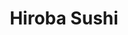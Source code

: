 ---
layout: place
title: Hiroba Sushi
permalink: /nevada/sparks/hiroba-sushi.html
stateAbbr: NV
stateName: Nevada
cityName: Sparks
seo:
  type: restaurant
  links: http://hirobasushinv.com/
place_id: ChIJI-1XA7k-mYAR-vHkVFou5BI
photos:
  - name: >-
      places/ChIJI-1XA7k-mYAR-vHkVFou5BI/photos/AeeoHcIvXlSQSGQLPUKhnPFU3HgvjlNQxisxH5wO--Bkses4cEP180-Wlbui4KFe2MI6Iw8m3byAHxHbFgvPlFZh5PPFiFgc55h3vMKOaBhDsZ8A33biqLT9i4OJy6fQrtvrriYEy-RTumeERRjrTUOZIexrJm8E-uRBHjMV4zM5-qYxqGOP8chmtTfOKWtDO5KpWOAaJ1PoXSEc3Z2OsBqWn7Ov60qgOBGicflInPyws6M6bmnp4-NqdWpJyUVtyEUvuyUaP7vcbdji24x_1vXHfp7aWMtUXHHFQf1r8hPGhBfK8fMuWfVgpJq1SWIKQR3oVVq48NhTzgAwRFLiqmF0XhZjijBY1Od4_yreilBQDMVHu_VLyjefrHPe97KEJP_t2uIQlJIieeCJQWOGplO_x1-GhlJ3k755--sh6x42biAJSg
    widthPx: 4032
    heightPx: 3024
    authorAttributions:
      - displayName: Won Yim
        uri: https://maps.google.com/maps/contrib/110903400351710204863
        photoUri: >-
          https://lh3.googleusercontent.com/a-/ALV-UjUfifxH-XkHBid0PtZU4SOB5p1JBhVrhAy5qMsFbwHVXwOrOvwsGg=s100-p-k-no-mo
    flagContentUri: >-
      https://www.google.com/local/imagery/report/?cb_client=maps_api_places.places_api&image_key=!1e10!2sCIHM0ogKEICAgICEvtjzGQ&hl=en-US
    googleMapsUri: >-
      https://www.google.com/maps/place//data=!3m4!1e2!3m2!1sCIHM0ogKEICAgICEvtjzGQ!2e10!4m2!3m1!1s0x80993eb90357ed23:0x12e42e5a54e4f1fa
  - name: >-
      places/ChIJI-1XA7k-mYAR-vHkVFou5BI/photos/AeeoHcK_DE-3QKTj5wNgSVRzbvFqR25OK1xCtNgw3L9Boeo9bcECeV-ZTsdzxfEbABS285FB8jVX7HuwFBmjDqczsnLfRqiWMcBvrpVvyaedZlnU2hRZKLIAVZ6TQ6A6VhqbAuA8BvG65lst2hUHV87eb4j1vcQeB1bCUdjEJRCuWutGnS4_jhMBguFjYENLzbB0RvmYC-dpyMLMQgsLfCR-pOWRRy-br6GWCh3obBFfZ-cjM5Tq1KcPL2KXsbMcvJSFAdZxdSU6wJS8grKMctpfFfKVHnV_Cnl681yAD4cIEVSIEsCyJoIqjYZi1WAJVwpv1HvO_XWPCsNoGlRFx-hBYpN7ne5a54qkjZBGql9njTkLh1pxO6SD1jj7hysUsCdcV3gktAN7xWJtVSzTQV40b4cEbY2pppVV54sCs-2EloJsjuU
    widthPx: 4080
    heightPx: 3072
    authorAttributions:
      - displayName: April Heinsch
        uri: https://maps.google.com/maps/contrib/109843795453877046003
        photoUri: >-
          https://lh3.googleusercontent.com/a-/ALV-UjVd2_O0G5p6H5lu9nBWlO8wVjkcmSPNaRkK7GQPqKOnJMsNmMlBrw=s100-p-k-no-mo
    flagContentUri: >-
      https://www.google.com/local/imagery/report/?cb_client=maps_api_places.places_api&image_key=!1e10!2sCIHM0ogKEICAgIC_qpSUgAE&hl=en-US
    googleMapsUri: >-
      https://www.google.com/maps/place//data=!3m4!1e2!3m2!1sCIHM0ogKEICAgIC_qpSUgAE!2e10!4m2!3m1!1s0x80993eb90357ed23:0x12e42e5a54e4f1fa
  - name: >-
      places/ChIJI-1XA7k-mYAR-vHkVFou5BI/photos/AeeoHcJTumN_KWOo1WR63Eg41ubk3o520aeDUSIA9KcYBEc2fKF1VnJ2HmAvs6J3tSUf4SlzZMNpgP2LmBNdTdwXL4x_azbxO-sOtvMy2ar1G8C_hbRchMMV3Wv5E8RLEKv9WtT3i1IyWePJEaSIeTV4mmc0YD2d0RpyQ-A9hHvLOxNDaUmEvZO_2qqkJd3fIu0WKQrWokPN3UzNarAZJPSsufy9SpMB6D6YIK169fGr8goBjQX97CpBRj23vl-UF94T7RcSrs0IlmRf1uWR318vyYelhzFbsXALcrgR-uM3akervUz56piryA-2y68tLYza8i7k3Fsq-N1HZOOggduIf8U72Nv4i9OxBI7Ip2c4B_SlpVdBn8JWaun2eDKFcjTuwJ8ytzz6SW2a4SrTqnml1bDhWPE4IKoZdHgN7uzCrX5Sy2Zx
    widthPx: 4000
    heightPx: 3000
    authorAttributions:
      - displayName: Mox Wanderer
        uri: https://maps.google.com/maps/contrib/106106842958733038343
        photoUri: >-
          https://lh3.googleusercontent.com/a-/ALV-UjUXLtp920EmTvZkv8FPgKn59hwrAShx_G2U2sRarWfoIIXK-8pg=s100-p-k-no-mo
    flagContentUri: >-
      https://www.google.com/local/imagery/report/?cb_client=maps_api_places.places_api&image_key=!1e10!2sCIHM0ogKEICAgICN-seLmwE&hl=en-US
    googleMapsUri: >-
      https://www.google.com/maps/place//data=!3m4!1e2!3m2!1sCIHM0ogKEICAgICN-seLmwE!2e10!4m2!3m1!1s0x80993eb90357ed23:0x12e42e5a54e4f1fa
  - name: >-
      places/ChIJI-1XA7k-mYAR-vHkVFou5BI/photos/AeeoHcLZWER0kwgkoccX99OAp9hX_L41zk6DPK1VQP7fnuYjIFDFvgnBSjZcDwWAH09sxQ5B3lCqjDE24lok9Y-5wBWopb-86CKhef0LfnYveGW107fJd4jdVtZ-Pa5C3fQK89AULY1geTMnZOc2SAXnJC2rDkZ40owZBRR46gabllYshXndeZn94TAew7p_Dj7YhgJ69w9_OxRszYwZVejXpUk5ohMW1YB4iv2vOkdleERiAeBWwIf37VNLOOi1drM4ZJ5U7XnnZy1BfnDX6Fma4ZmLRJLbGyL6QRrrDA-dZwEJ-OpHGrUIYuqSDgjfWAZlAoVR_RjlIZcsLSCx7MpYRobpkfXz45MFd__u6Zs42fidLXEKnZRUgoX7SdGAAekg8BCCkhhcUF8ITh3r6c95HrYque-9g2FubGIF5BJjXNdokENRx4GJBh00_6k5dZFN
    widthPx: 3000
    heightPx: 4000
    authorAttributions:
      - displayName: TEUILA GALLOWAY
        uri: https://maps.google.com/maps/contrib/103260228162056804899
        photoUri: >-
          https://lh3.googleusercontent.com/a/ACg8ocJE51xtROjSOlJYUhPifAC2x2fHzBB9OUQ_tu8OXSxKSbufs9PA=s100-p-k-no-mo
    flagContentUri: >-
      https://www.google.com/local/imagery/report/?cb_client=maps_api_places.places_api&image_key=!1e10!2sCIABIhADydER5C1nfmfvbyIACTln&hl=en-US
    googleMapsUri: >-
      https://www.google.com/maps/place//data=!3m4!1e2!3m2!1sCIABIhADydER5C1nfmfvbyIACTln!2e10!4m2!3m1!1s0x80993eb90357ed23:0x12e42e5a54e4f1fa
  - name: >-
      places/ChIJI-1XA7k-mYAR-vHkVFou5BI/photos/AeeoHcJ7agxFIR5CODMVn-gB-wNBImsXt4D-mw8y8qWkUGp9lFaCHzA01R0kiNprz1kCSQB2ufNCldtYina15UPqrjhmmPWvtqZxcMFss8z4wLl_7L8uGR-Mk7E-1AGt5RjLMTP-_bcX8EGZ0VrZcntM_4RW4qaERhObnt_Cs2F0RXMsFhpxdhQ7seDYjC58EfAVpQe94ZQDh2uI8ZeyGrL7i6ECOxUU-N0oqd6XXM2jXIDajXJvZ2I93VMML6HC7RQuIUK_p0PHtXtM7Q64y0ENwrkhfJ3qaGMRHCla35PrCT0UudwqjELXbAYZymyuEdKWcpnxXoO1llmPV9kJrs_rSwb7-S2lTjCwMtywKPi1mdno_dA36NYOYBPE8YB8hgQ2r9LvU4w2A4eQ6avclOMdZJXi3WOUnZ35damRi8p2QEPMHeIO
    widthPx: 4080
    heightPx: 3072
    authorAttributions:
      - displayName: Chad Grayot
        uri: https://maps.google.com/maps/contrib/110214733861195633070
        photoUri: >-
          https://lh3.googleusercontent.com/a-/ALV-UjV6Ldh2INN3h2sSLiZIPaDgIu_KAMdhH8tP7m011snGUKDAKQU=s100-p-k-no-mo
    flagContentUri: >-
      https://www.google.com/local/imagery/report/?cb_client=maps_api_places.places_api&image_key=!1e10!2sCIHM0ogKEICAgIC1-66-1gE&hl=en-US
    googleMapsUri: >-
      https://www.google.com/maps/place//data=!3m4!1e2!3m2!1sCIHM0ogKEICAgIC1-66-1gE!2e10!4m2!3m1!1s0x80993eb90357ed23:0x12e42e5a54e4f1fa
  - name: >-
      places/ChIJI-1XA7k-mYAR-vHkVFou5BI/photos/AeeoHcKPvjdXmCaPXQwR-s06Aj_XJWGFW-JigIQNNrY1hE_h5fQzKsPnapr8qxW7_YzpaBEPSjSkDoSL3SGHK78ny3d6iZ2phkdXyFykXM0P4NzpxDQYDbFDYpWFd2T-R5IfGsHuI-J76A-8InoydEBEzOUKUG0F8XTd5zuL-9xZoJh5Hcefm8By1rowCpPIDwFij9Khnx32E-rp3EKQahs5GIf9tJuPiaLWd4fvVTP1OXPtktkTVBwzPVa1x8PVmfqZeFz7bGpOVCSrt-xIqdguQW55vEQ71L66mnVD1YX5YTtlhOUEPiZVZp528Xy5s79oCJEcC3f867NC6zx_hGW1a1gLjX84iXeMf47yWz0Jb6u4AW0jg99EbYVxoacQh6xSEnWY_9g4-3x1g5neULtLJuIQYcTiSYzfB0zbBA
    widthPx: 2268
    heightPx: 4032
    authorAttributions:
      - displayName: Jim Gaston
        uri: https://maps.google.com/maps/contrib/103676464667776660553
        photoUri: >-
          https://lh3.googleusercontent.com/a-/ALV-UjXYgckZz3J-O61Yi5GzVDnmb57hmiv3NHO_GY4o8fF0Ek-xNbhxSA=s100-p-k-no-mo
    flagContentUri: >-
      https://www.google.com/local/imagery/report/?cb_client=maps_api_places.places_api&image_key=!1e10!2sCIHM0ogKEICAgIDX6ekp&hl=en-US
    googleMapsUri: >-
      https://www.google.com/maps/place//data=!3m4!1e2!3m2!1sCIHM0ogKEICAgIDX6ekp!2e10!4m2!3m1!1s0x80993eb90357ed23:0x12e42e5a54e4f1fa
  - name: >-
      places/ChIJI-1XA7k-mYAR-vHkVFou5BI/photos/AeeoHcJmNAq2AIe1FI4S3qQ88vE1_g38rxml1nhGbiR8wOFE-5z-WLafIsWX3nzsf8ZPUyIqmZPlLWntkpL5tDTJPkRSr9HoXbDyFDxJOMtWYZf8kZHtynNnzi6EPgIbwpNSs7gzCyRJdeN5RelgAxmUW5GLyPFFczeNTmZ4MCDx-2HZhnqJpDY9Uhb5KVkIMMdg0L3DKUuzy7TYfQlNv-XRlHZGt-WxbevT6Sw3QUbLNvjZrktDQ5VMADhnx-PPJVC4jNZ6tUfgsjG-n8-0gayH2rUwkcAax9NWBy4_MiqTYW5QKZ-6cxRtnQ1lixbnaPdLMC0IeI7X-0veaFTlouXXBS1-5EQwOEKqFKExDfw52OyWp1urd7U3mEmIiZX6NznMOGdxCWsiLbiem78QJLF_8KfRk1Exsh7mLbiWGI8D0W_e_g
    widthPx: 4032
    heightPx: 3024
    authorAttributions:
      - displayName: Rebecca M
        uri: https://maps.google.com/maps/contrib/112938809109420220960
        photoUri: >-
          https://lh3.googleusercontent.com/a-/ALV-UjWyX8RtG0SPkcO-x0Vi2TbgNuuXRW6_73GKrSVM6ScHzviPSjojEg=s100-p-k-no-mo
    flagContentUri: >-
      https://www.google.com/local/imagery/report/?cb_client=maps_api_places.places_api&image_key=!1e10!2sCIHM0ogKEICAgICqor6QIA&hl=en-US
    googleMapsUri: >-
      https://www.google.com/maps/place//data=!3m4!1e2!3m2!1sCIHM0ogKEICAgICqor6QIA!2e10!4m2!3m1!1s0x80993eb90357ed23:0x12e42e5a54e4f1fa
  - name: >-
      places/ChIJI-1XA7k-mYAR-vHkVFou5BI/photos/AeeoHcLOUeu71ejcoipMRa8oGjJoaDSfg4lrIKI13eHfpKrDYqcNjufJJJqGqyxaaaBYyVnkSUPy8aueFnxNph68R2BXSm7KFYyFZkL3OGWr3TAgPEhWRzBKAyvdUzhLGvxcDnHlpwG1FyPfebx4Ts6tZnslKKUTsyEzn5YVHVg1x77zAXD9ZoGDrbcA_SNljhChVz1tc6lzJRSHwUd9Jt_20EqgDbx5Yy3sb6Jc3CJGhGKApN9lIpio1vgvWgU8JXs51mmBtxbbgzm2Z9lRX3Vy1PiPsrQpzPEZJOcBY0sWEttUocnImaezgRzsJp0hiBLjaa71SkGMBFPuDgv6nwmKmrF0Vq76s4xejca0adRUDEOnYrsa5A6PEihefVMYmM3oUDslWKS8pgFxCjyQYv2i1lsgH34C7OUze5CQ5ZF35QY5mQQP
    widthPx: 4000
    heightPx: 3000
    authorAttributions:
      - displayName: Nathaniel Kwok
        uri: https://maps.google.com/maps/contrib/117473969117833889313
        photoUri: >-
          https://lh3.googleusercontent.com/a-/ALV-UjU5paYjtgHQTj7wTh4-twMivb4JHZ2xXzWo-YNwOJPYqKpaeCvp=s100-p-k-no-mo
    flagContentUri: >-
      https://www.google.com/local/imagery/report/?cb_client=maps_api_places.places_api&image_key=!1e10!2sCIHM0ogKEICAgIC1pqfKwwE&hl=en-US
    googleMapsUri: >-
      https://www.google.com/maps/place//data=!3m4!1e2!3m2!1sCIHM0ogKEICAgIC1pqfKwwE!2e10!4m2!3m1!1s0x80993eb90357ed23:0x12e42e5a54e4f1fa
  - name: >-
      places/ChIJI-1XA7k-mYAR-vHkVFou5BI/photos/AeeoHcLXhugFlFMwuKchhdB0Uj64WlhgrshgSgKCBYjvzpN9Nn8uHP5vtrMqu3s0vM7F6BjDi9q9Pq2Vgx9JVAAZJvKiXbt2nW_pxcBgxFgL56N31LZCDcwqhXrOanbcfMOo-awCOdCQ6724g4-91wsJzKxo4DymyOKaJmUuMx0tOepi5FAQjo2wX766kmSro4chxrA9znkoZmV2rIAu7V7Ev0qLolKyDuW0Qh9_0ixhgGB3qn5LLMuiI9wzhDjYiC2dAlTdiYFeg2CcpaQ-goG4z5eKwUzKGPmrsGQWEAJE5I-CbbGtCKV5_gmjwTCmAHwOPo6fgRvdj9jnBEgZr2uNLwIPJ5c1PMCh9gKSGA64XGNQ9eZYBO9F4QLOkMav6804ZmBHpxKDYMWBMaG3yneelffwIEtVSNVC3XVBPvS98QvrYdy4JCXd7OYgFmmp4g
    widthPx: 3000
    heightPx: 4000
    authorAttributions:
      - displayName: TEUILA GALLOWAY
        uri: https://maps.google.com/maps/contrib/103260228162056804899
        photoUri: >-
          https://lh3.googleusercontent.com/a/ACg8ocJE51xtROjSOlJYUhPifAC2x2fHzBB9OUQ_tu8OXSxKSbufs9PA=s100-p-k-no-mo
    flagContentUri: >-
      https://www.google.com/local/imagery/report/?cb_client=maps_api_places.places_api&image_key=!1e10!2sCIABIhADycKzcQltgGfmKjsACvvo&hl=en-US
    googleMapsUri: >-
      https://www.google.com/maps/place//data=!3m4!1e2!3m2!1sCIABIhADycKzcQltgGfmKjsACvvo!2e10!4m2!3m1!1s0x80993eb90357ed23:0x12e42e5a54e4f1fa
  - name: >-
      places/ChIJI-1XA7k-mYAR-vHkVFou5BI/photos/AeeoHcI_TuT-xan3eS_76pQBWyKzzrWnF7-ov6nLCW3vYOG7jT0pyp4q6X8bIBkCdAdihjyBt8OPo5sg3dpNH-xlJ4ABelV-BZz2QvTAWVGx2Awofl18xfWgX5JXoAaI2oXYJ2OSjmD8begpmKMNeHyogsl1PMkOQc3B7OXNCT3rOxIjcDNsrGa-AG78wUvHOz8TLHpd622xqjfp1wqRcbpx57EGQBtUwPJUpNm_sEs01TG3_YAEDt3VtHHWqQVitCy1crYJzQ3pi8YuqDsqaW-G-CGS03figvLIARS3PPWJd7iKj1PP6BarYMCKQduOpiwEeCpEQVXMY9UM9lJaZkjM8MWX4O7q9kXeWam24zvGDnRA5Ei5FNziwifJexqBZNV1DGi0i05j2fv50dJ8wVUoXmmg69HWUHn3UASNf-GkIaXWKA
    widthPx: 4000
    heightPx: 1848
    authorAttributions:
      - displayName: Paul Pointer
        uri: https://maps.google.com/maps/contrib/107475303641917602285
        photoUri: >-
          https://lh3.googleusercontent.com/a-/ALV-UjVo3DExjDtfz3-ap3PTJVRxWJ5ZaOQ7PwQXLLFoR8Oag2GSq8tK=s100-p-k-no-mo
    flagContentUri: >-
      https://www.google.com/local/imagery/report/?cb_client=maps_api_places.places_api&image_key=!1e10!2sCIHM0ogKEICAgICjoZ-4Cw&hl=en-US
    googleMapsUri: >-
      https://www.google.com/maps/place//data=!3m4!1e2!3m2!1sCIHM0ogKEICAgICjoZ-4Cw!2e10!4m2!3m1!1s0x80993eb90357ed23:0x12e42e5a54e4f1fa
address: '1495 E Prater Way #113, Sparks, NV 89434, USA'
street: '1495 E Prater Way #113'
city: Sparks
state: NV
zip: '89434'
country: USA
neighborhood: null
latitude: '39.541551'
longitude: '-119.716119'
accessibility_options:
  wheelchairAccessibleParking: true
  wheelchairAccessibleEntrance: true
  wheelchairAccessibleRestroom: true
  wheelchairAccessibleSeating: true
business_status: OPERATIONAL
name: Hiroba Sushi
google_maps_links:
  directionsUri: >-
    https://www.google.com/maps/dir//''/data=!4m7!4m6!1m1!4e2!1m2!1m1!1s0x80993eb90357ed23:0x12e42e5a54e4f1fa!3e0
  placeUri: https://maps.google.com/?cid=1361263952878957050
  writeAReviewUri: >-
    https://www.google.com/maps/place//data=!4m3!3m2!1s0x80993eb90357ed23:0x12e42e5a54e4f1fa!12e1
  reviewsUri: >-
    https://www.google.com/maps/place//data=!4m4!3m3!1s0x80993eb90357ed23:0x12e42e5a54e4f1fa!9m1!1b1
  photosUri: >-
    https://www.google.com/maps/place//data=!4m3!3m2!1s0x80993eb90357ed23:0x12e42e5a54e4f1fa!10e5
primary_type: Sushi Restaurant
opening_hours:
  openNow: true
  periods:
    - open:
        day: 0
        hour: 11
        minute: 0
      close:
        day: 0
        hour: 20
        minute: 0
    - open:
        day: 2
        hour: 11
        minute: 0
      close:
        day: 2
        hour: 20
        minute: 30
    - open:
        day: 3
        hour: 11
        minute: 0
      close:
        day: 3
        hour: 20
        minute: 30
    - open:
        day: 4
        hour: 11
        minute: 0
      close:
        day: 4
        hour: 20
        minute: 30
    - open:
        day: 5
        hour: 11
        minute: 0
      close:
        day: 5
        hour: 20
        minute: 30
    - open:
        day: 6
        hour: 11
        minute: 0
      close:
        day: 6
        hour: 20
        minute: 30
  weekdayDescriptions:
    - 'Monday: Closed'
    - 'Tuesday: 11:00 AM – 8:30 PM'
    - 'Wednesday: 11:00 AM – 8:30 PM'
    - 'Thursday: 11:00 AM – 8:30 PM'
    - 'Friday: 11:00 AM – 8:30 PM'
    - 'Saturday: 11:00 AM – 8:30 PM'
    - 'Sunday: 11:00 AM – 8:00 PM'
  nextCloseTime: '2025-05-04T03:30:00Z'
secondary_opening_hours:
  regular:
    weekdayDescriptions: null
    type: null
  current:
    weekdayDescriptions: null
    type: null
phone: (775) 470-8177
price_level: PRICE_LEVEL_MODERATE
price_range: $20 &ndash; $30
rating: '4.3'
rating_count: 489
website: http://hirobasushinv.com/
description: >-
  Discover Hiroba Sushi in Sparks, NV$$$Hiroba Sushi in Sparks, NV, stands out
  as a welcoming spot for sushi enthusiasts seeking casual dining with
  all-you-can-eat choices, complemented by a selection of wine and beer. Nestled
  in a convenient marketplace setting, this sushi restaurant emphasizes fresh
  ingredients and a variety of rolls that highlight traditional and creative
  flavors, making it a go-to option for those exploring local Japanese-inspired
  cuisine. The venue boasts accessibility features like wheelchair-friendly
  entrances and seating, ensuring a comfortable visit for all guests. With hours
  that cater to lunch and dinner crowds, it's an ideal stop for anyone hunting
  for reliable sushi restaurants nearby. Overall, Hiroba Sushi combines
  affordability and quality in a laid-back atmosphere that appeals to families
  and groups alike.
generative_summary: >-
  Discover Hiroba Sushi in Sparks, NV$$$Hiroba Sushi in Sparks, NV, stands out
  as a welcoming spot for sushi enthusiasts seeking casual dining with
  all-you-can-eat choices, complemented by a selection of wine and beer. Nestled
  in a convenient marketplace setting, this sushi restaurant emphasizes fresh
  ingredients and a variety of rolls that highlight traditional and creative
  flavors, making it a go-to option for those exploring local Japanese-inspired
  cuisine. The venue boasts accessibility features like wheelchair-friendly
  entrances and seating, ensuring a comfortable visit for all guests. With hours
  that cater to lunch and dinner crowds, it's an ideal stop for anyone hunting
  for reliable sushi restaurants nearby. Overall, Hiroba Sushi combines
  affordability and quality in a laid-back atmosphere that appeals to families
  and groups alike.
generative_disclosure: Summarized by AI using the Grok-3-Mini model.
reviews:
  - name: >-
      places/ChIJI-1XA7k-mYAR-vHkVFou5BI/reviews/ChdDSUhNMG9nS0VJQ0FnTURvb2N6OTBRRRAB
    relativePublishTimeDescription: a week ago
    rating: 5
    text:
      text: >-
        All the chefs were great and the food was amazing. I never had to wait
        for anything and everyone was really friendly. This is by far one of my
        favorite places in the Reno/Sparks area to get sushi.
      languageCode: en
    originalText:
      text: >-
        All the chefs were great and the food was amazing. I never had to wait
        for anything and everyone was really friendly. This is by far one of my
        favorite places in the Reno/Sparks area to get sushi.
      languageCode: en
    authorAttribution:
      displayName: Joseph Kosturos
      uri: https://www.google.com/maps/contrib/103355515266449278974/reviews
      photoUri: >-
        https://lh3.googleusercontent.com/a/ACg8ocJGiW7FFIqFH6fIIqa0ju7G_qrryUuA6Redvwrcf6mBmKnhngv2=s128-c0x00000000-cc-rp-mo-ba3
    publishTime: '2025-04-25T17:20:36.473527Z'
    flagContentUri: >-
      https://www.google.com/local/review/rap/report?postId=ChdDSUhNMG9nS0VJQ0FnTURvb2N6OTBRRRAB&d=17924085&t=1
    googleMapsUri: >-
      https://www.google.com/maps/reviews/data=!4m6!14m5!1m4!2m3!1sChdDSUhNMG9nS0VJQ0FnTURvb2N6OTBRRRAB!2m1!1s0x80993eb90357ed23:0x12e42e5a54e4f1fa
  - name: >-
      places/ChIJI-1XA7k-mYAR-vHkVFou5BI/reviews/ChdDSUhNMG9nS0VJQ0FnSUM3cU1xR3BnRRAB
    relativePublishTimeDescription: 8 months ago
    rating: 5
    text:
      text: >-
        Hiroba Sushi may be tucked away in a strip mall, but don’t let its
        unassuming exterior fool you. While the décor and ambiance might not
        immediately catch your eye, what awaits you inside is nothing short of
        culinary excellence. This is a place where taste and quality take center
        stage, and the experience is far beyond what you might expect from its
        location.Taste and Quality: A Culinary DelightThe real star of Hiroba
        Sushi is, without a doubt, the food. From the moment the first dish
        arrives at your table, it's clear that the chefs here take immense pride
        in their craft. The sushi is consistently fresh, bursting with flavor,
        and presented with an attention to detail that rivals some of the more
        high-end sushi restaurants. Each piece of sushi is a testament to the
        quality of the ingredients and the skill of the chefs.The menu offers a
        wide variety of options, catering to both traditionalists who love the
        classics and adventurous eaters looking for something new. Whether you
        opt for a simple tuna roll or one of their more inventive specialty
        rolls, you can expect a symphony of flavors that delight your taste
        buds. The balance of textures and flavors in each dish is masterful,
        making it clear that the team behind the sushi bar has honed their craft
        to perfection.Service: Warm and AttentiveThe service at Hiroba Sushi is
        another highlight of the dining experience. The staff is not only
        knowledgeable about the menu but also genuinely friendly and eager to
        ensure that your meal is enjoyable. Whether you’re a first-time visitor
        or a regular, you’ll be treated with the same level of care and
        attention. The servers are prompt, courteous, and always willing to
        offer recommendations if you’re unsure about what to order.Ambiance:
        Simple, Yet ComfortableWhile the ambiance might not be the most
        luxurious, it is comfortable and clean, providing a pleasant setting to
        enjoy your meal. The simplicity of the décor allows the food to shine
        and the warm atmosphere created by the staff makes you feel right at
        home. It's a reminder that sometimes the best dining experiences are
        found in the most unexpected places.Conclusion: A Must-Visit for Sushi
        LoversIn a world where so much emphasis is placed on flashy interiors
        and trendy locations, Hiroba Sushi stands out as a restaurant that lets
        its food do the talking. It may not have the most ingenious design, but
        what it lacks in aesthetics, it more than makes up for in taste and
        quality. If you’re a sushi lover, this is one place you simply must try.
        The high-quality ingredients, exceptional taste, and warm, attentive
        service make Hiroba Sushi a hidden gem worth discovering. Don’t let the
        strip mall location deter you—once you taste the sushi here, you’ll be
        planning your next visit before you even leave the restaurant.
      languageCode: en
    originalText:
      text: >-
        Hiroba Sushi may be tucked away in a strip mall, but don’t let its
        unassuming exterior fool you. While the décor and ambiance might not
        immediately catch your eye, what awaits you inside is nothing short of
        culinary excellence. This is a place where taste and quality take center
        stage, and the experience is far beyond what you might expect from its
        location.Taste and Quality: A Culinary DelightThe real star of Hiroba
        Sushi is, without a doubt, the food. From the moment the first dish
        arrives at your table, it's clear that the chefs here take immense pride
        in their craft. The sushi is consistently fresh, bursting with flavor,
        and presented with an attention to detail that rivals some of the more
        high-end sushi restaurants. Each piece of sushi is a testament to the
        quality of the ingredients and the skill of the chefs.The menu offers a
        wide variety of options, catering to both traditionalists who love the
        classics and adventurous eaters looking for something new. Whether you
        opt for a simple tuna roll or one of their more inventive specialty
        rolls, you can expect a symphony of flavors that delight your taste
        buds. The balance of textures and flavors in each dish is masterful,
        making it clear that the team behind the sushi bar has honed their craft
        to perfection.Service: Warm and AttentiveThe service at Hiroba Sushi is
        another highlight of the dining experience. The staff is not only
        knowledgeable about the menu but also genuinely friendly and eager to
        ensure that your meal is enjoyable. Whether you’re a first-time visitor
        or a regular, you’ll be treated with the same level of care and
        attention. The servers are prompt, courteous, and always willing to
        offer recommendations if you’re unsure about what to order.Ambiance:
        Simple, Yet ComfortableWhile the ambiance might not be the most
        luxurious, it is comfortable and clean, providing a pleasant setting to
        enjoy your meal. The simplicity of the décor allows the food to shine
        and the warm atmosphere created by the staff makes you feel right at
        home. It's a reminder that sometimes the best dining experiences are
        found in the most unexpected places.Conclusion: A Must-Visit for Sushi
        LoversIn a world where so much emphasis is placed on flashy interiors
        and trendy locations, Hiroba Sushi stands out as a restaurant that lets
        its food do the talking. It may not have the most ingenious design, but
        what it lacks in aesthetics, it more than makes up for in taste and
        quality. If you’re a sushi lover, this is one place you simply must try.
        The high-quality ingredients, exceptional taste, and warm, attentive
        service make Hiroba Sushi a hidden gem worth discovering. Don’t let the
        strip mall location deter you—once you taste the sushi here, you’ll be
        planning your next visit before you even leave the restaurant.
      languageCode: en
    authorAttribution:
      displayName: Jarret Orcutt
      uri: https://www.google.com/maps/contrib/110467706503917240394/reviews
      photoUri: >-
        https://lh3.googleusercontent.com/a/ACg8ocJZm4xfHW3aPAo5mtO47-y3Yv8fvtmNCUcqDTfsyOZtpwfZnOE=s128-c0x00000000-cc-rp-mo-ba5
    publishTime: '2024-08-12T00:54:04.480691Z'
    flagContentUri: >-
      https://www.google.com/local/review/rap/report?postId=ChdDSUhNMG9nS0VJQ0FnSUM3cU1xR3BnRRAB&d=17924085&t=1
    googleMapsUri: >-
      https://www.google.com/maps/reviews/data=!4m6!14m5!1m4!2m3!1sChdDSUhNMG9nS0VJQ0FnSUM3cU1xR3BnRRAB!2m1!1s0x80993eb90357ed23:0x12e42e5a54e4f1fa
  - name: >-
      places/ChIJI-1XA7k-mYAR-vHkVFou5BI/reviews/ChZDSUhNMG9nS0VJQ0FnSUNBelp6SlhREAE
    relativePublishTimeDescription: 2 weeks ago
    rating: 5
    text:
      text: >-
        The sushi was delicious! Little sushi rolls with less rice too. All of
        them teasted fresh. The service was good also.
      languageCode: en
    originalText:
      text: >-
        The sushi was delicious! Little sushi rolls with less rice too. All of
        them teasted fresh. The service was good also.
      languageCode: en
    authorAttribution:
      displayName: Rebecca M
      uri: https://www.google.com/maps/contrib/112938809109420220960/reviews
      photoUri: >-
        https://lh3.googleusercontent.com/a-/ALV-UjWyX8RtG0SPkcO-x0Vi2TbgNuuXRW6_73GKrSVM6ScHzviPSjojEg=s128-c0x00000000-cc-rp-mo-ba6
    publishTime: '2025-04-17T01:08:38.840786Z'
    flagContentUri: >-
      https://www.google.com/local/review/rap/report?postId=ChZDSUhNMG9nS0VJQ0FnSUNBelp6SlhREAE&d=17924085&t=1
    googleMapsUri: >-
      https://www.google.com/maps/reviews/data=!4m6!14m5!1m4!2m3!1sChZDSUhNMG9nS0VJQ0FnSUNBelp6SlhREAE!2m1!1s0x80993eb90357ed23:0x12e42e5a54e4f1fa
  - name: >-
      places/ChIJI-1XA7k-mYAR-vHkVFou5BI/reviews/ChdDSUhNMG9nS0VJQ0FnTUNJdzktMDBRRRAB
    relativePublishTimeDescription: 4 weeks ago
    rating: 5
    text:
      text: >-
        If Woo Jun is my server, then it's smooth sailing. If he isn't there;
        I'll sit at the bar. We've grown fond of this place over the years.
        Sushi is always up to par, and their staff takes great care of my
        family. We always order AYCE and never wait too long for our orders. The
        Philadelphia and the Golden Gate are a few of my favorite rolls. Uzura
        is a must!


        I've had a mishap with a female server taking cash and giving me the
        wrong change. I was rushing back to work since I was on my lunch and
        noticed she shorted me on top of being rude. I still tipped her,
        although it was against my better judgment. As a woman, it pains me to
        say that the service I've received from the woman here is not acceptable
        nor deserving of a tip.


        Here's a tip: if you're paying with cash, check your change if your
        server isn't Woo Jun. Beware of the not so happy older Hispanic lady if
        she happens to serve you.


        Despite these few mishaps, the rest of the crew is great. We come back
        for the sushi and them.
      languageCode: en
    originalText:
      text: >-
        If Woo Jun is my server, then it's smooth sailing. If he isn't there;
        I'll sit at the bar. We've grown fond of this place over the years.
        Sushi is always up to par, and their staff takes great care of my
        family. We always order AYCE and never wait too long for our orders. The
        Philadelphia and the Golden Gate are a few of my favorite rolls. Uzura
        is a must!


        I've had a mishap with a female server taking cash and giving me the
        wrong change. I was rushing back to work since I was on my lunch and
        noticed she shorted me on top of being rude. I still tipped her,
        although it was against my better judgment. As a woman, it pains me to
        say that the service I've received from the woman here is not acceptable
        nor deserving of a tip.


        Here's a tip: if you're paying with cash, check your change if your
        server isn't Woo Jun. Beware of the not so happy older Hispanic lady if
        she happens to serve you.


        Despite these few mishaps, the rest of the crew is great. We come back
        for the sushi and them.
      languageCode: en
    authorAttribution:
      displayName: TEUILA GALLOWAY
      uri: https://www.google.com/maps/contrib/103260228162056804899/reviews
      photoUri: >-
        https://lh3.googleusercontent.com/a/ACg8ocJE51xtROjSOlJYUhPifAC2x2fHzBB9OUQ_tu8OXSxKSbufs9PA=s128-c0x00000000-cc-rp-mo-ba4
    publishTime: '2025-04-04T09:24:17.541317Z'
    flagContentUri: >-
      https://www.google.com/local/review/rap/report?postId=ChdDSUhNMG9nS0VJQ0FnTUNJdzktMDBRRRAB&d=17924085&t=1
    googleMapsUri: >-
      https://www.google.com/maps/reviews/data=!4m6!14m5!1m4!2m3!1sChdDSUhNMG9nS0VJQ0FnTUNJdzktMDBRRRAB!2m1!1s0x80993eb90357ed23:0x12e42e5a54e4f1fa
  - name: >-
      places/ChIJI-1XA7k-mYAR-vHkVFou5BI/reviews/ChZDSUhNMG9nS0VJQ0FnSUR2d2V2WUtBEAE
    relativePublishTimeDescription: 4 months ago
    rating: 1
    text:
      text: >-
        Food was a complete miss tonight 12/20

        Came in Starving around 7:45 For a party of 2 & have always heard great
        things about this place, hence why we tried it tonight.

        We were was sat right away & ordered Apps ( Mussels, Calamari)

        Which were super cold and chewy.

        Then ordered 4 rolls that were average at best (2/10.)

        We got grossed out by the Quality of the food and Just asked for the
        tab.

        $72 For below average sushi and apps for 2 people was a huge lesson we
        learned and wanted to share with everyone.

        The service was good & fast, that was the only plus.

        Besides that save your $ and go to Somewhere else. :(
      languageCode: en
    originalText:
      text: >-
        Food was a complete miss tonight 12/20

        Came in Starving around 7:45 For a party of 2 & have always heard great
        things about this place, hence why we tried it tonight.

        We were was sat right away & ordered Apps ( Mussels, Calamari)

        Which were super cold and chewy.

        Then ordered 4 rolls that were average at best (2/10.)

        We got grossed out by the Quality of the food and Just asked for the
        tab.

        $72 For below average sushi and apps for 2 people was a huge lesson we
        learned and wanted to share with everyone.

        The service was good & fast, that was the only plus.

        Besides that save your $ and go to Somewhere else. :(
      languageCode: en
    authorAttribution:
      displayName: DEJV BY RIEGZZ
      uri: https://www.google.com/maps/contrib/113045718954075966540/reviews
      photoUri: >-
        https://lh3.googleusercontent.com/a-/ALV-UjU9GlpBy29G2_qRSJCKwToNjmZrsRWY_LYRW3D4JXAHesuz4iQ=s128-c0x00000000-cc-rp-mo
    publishTime: '2024-12-21T04:33:10.404772Z'
    flagContentUri: >-
      https://www.google.com/local/review/rap/report?postId=ChZDSUhNMG9nS0VJQ0FnSUR2d2V2WUtBEAE&d=17924085&t=1
    googleMapsUri: >-
      https://www.google.com/maps/reviews/data=!4m6!14m5!1m4!2m3!1sChZDSUhNMG9nS0VJQ0FnSUR2d2V2WUtBEAE!2m1!1s0x80993eb90357ed23:0x12e42e5a54e4f1fa
review_summary: >-
  What Customers Are Saying$$$Folks who visit this sushi spot often praise the
  fresh, flavorful rolls and attentive service that keep things running
  smoothly, with many highlighting the all-you-can-eat deals as a fun highlight.
  While most diners enjoy the variety of options and quick delivery of orders, a
  few mentions of occasional inconsistencies in food quality show it's not
  perfect every time. Overall, the vibe is upbeat, with plenty of positive nods
  to the welcoming staff and tasty specials that make it feel like a solid pick
  for casual meals. If you're on the hunt for top-rated sushi near you, this
  place generally delivers a satisfying experience that encourages return trips.
  In short, it's a reliable choice for Japanese dining in the area, as long as
  you go in with realistic expectations for a casual eatery.
review_disclosure: Summarized by AI using the Grok-3-Mini model.
parking_options:
  freeParkingLot: true
  freeStreetParking: true
  valetParking: false
payment_options:
  acceptsCreditCards: true
  acceptsDebitCards: true
  acceptsCashOnly: false
  acceptsNfc: true
allow_dogs: null
curbside_pickup: null
delivery: true
dine_in: true
good_for_children: true
good_for_groups: true
good_for_sports: false
live_music: false
menu_for_children: true
outdoor_seating: false
reservable: null
restroom: true
serves_beer: true
serves_breakfast: null
serves_brunch: false
serves_cocktails: null
serves_coffee: null
serves_dinner: true
serves_dessert: true
serves_lunch: true
serves_vegetarian_food: null
serves_wine: true
takeout: true
update_category: atmosphere
places_description: null

---